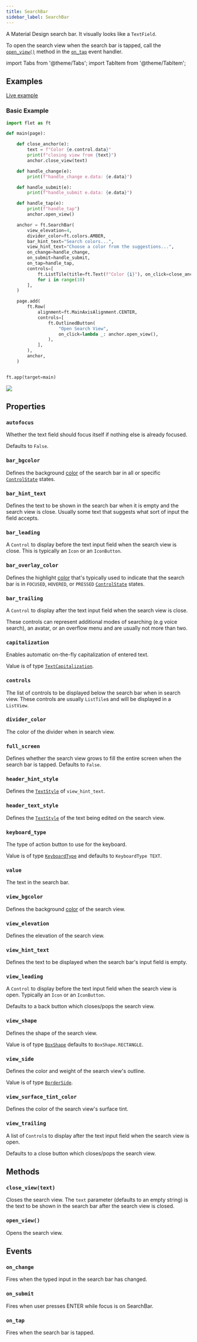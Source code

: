 ```yaml
---
title: SearchBar
sidebar_label: SearchBar
---
```


A Material Design search bar. It visually looks like a `TextField`.

To open the search view when the search bar is tapped, call the [`open_view()`](#open_view) method in the [`on_tap`](#on_tap) event handler.

import Tabs from '@theme/Tabs';
import TabItem from '@theme/TabItem';

## Examples

[Live example](https://flet-controls-gallery.fly.dev/input/searchbar)

### Basic Example

<Tabs groupId="language">
  <TabItem value="python" label="Python" default>

```python
import flet as ft

def main(page):

    def close_anchor(e):
        text = f"Color {e.control.data}"
        print(f"closing view from {text}")
        anchor.close_view(text)

    def handle_change(e):
        print(f"handle_change e.data: {e.data}")

    def handle_submit(e):
        print(f"handle_submit e.data: {e.data}")

    def handle_tap(e):
        print(f"handle_tap")
        anchor.open_view()

    anchor = ft.SearchBar(
        view_elevation=4,
        divider_color=ft.colors.AMBER,
        bar_hint_text="Search colors...",
        view_hint_text="Choose a color from the suggestions...",
        on_change=handle_change,
        on_submit=handle_submit,
        on_tap=handle_tap,
        controls=[
            ft.ListTile(title=ft.Text(f"Color {i}"), on_click=close_anchor, data=i)
            for i in range(10)
        ],
    )

    page.add(
        ft.Row(
            alignment=ft.MainAxisAlignment.CENTER,
            controls=[
                ft.OutlinedButton(
                    "Open Search View",
                    on_click=lambda _: anchor.open_view(),
                ),
            ],
        ),
        anchor,
    )


ft.app(target=main)
```
  </TabItem>
</Tabs>

<img src="/img/docs/controls/search-bar/searchbar-basic.gif" className="screenshot-50"/>

## Properties

### `autofocus`

Whether the text field should focus itself if nothing else is already focused.

Defaults to `False`.

### `bar_bgcolor`

Defines the background [color](/docs/reference/colors) of the search bar in all or
specific [`ControlState`](/docs/reference/types/controlstate) states.

### `bar_hint_text`

Defines the text to be shown in the search bar when it is empty and the search view is close. Usually some text that suggests what sort of input the field accepts.

### `bar_leading`

A `Control` to display before the text input field when the search view is close. This is typically an `Icon` or an `IconButton`.

### `bar_overlay_color`

Defines the highlight [color](/docs/reference/colors) that's typically used to indicate that the search bar is
in `FOCUSED`, `HOVERED`, or `PRESSED` [`ControlState`](/docs/reference/types/controlstate) states.

### `bar_trailing`

A `Control` to display after the text input field when the search view is close. 

These controls can represent additional modes of searching (e.g voice search), an avatar, or an overflow menu and are usually not more than two.

### `capitalization`

Enables automatic on-the-fly capitalization of entered text. 

Value is of type [`TextCapitalization`](/docs/reference/types/textcapitalization).

### `controls`

The list of controls to be displayed below the search bar when in search view. These controls are usually `ListTile`s and will be displayed in a `ListView`.

### `divider_color`

The color of the divider when in search view.

### `full_screen`

Defines whether the search view grows to fill the entire screen when the search bar is tapped. Defaults to `False`.

### `header_hint_style`

Defines the [`TextStyle`](/docs/reference/types/textstyle) of `view_hint_text`.

### `header_text_style`

Defines the [`TextStyle`](/docs/reference/types/textstyle) of the text being edited on the search view.

### `keyboard_type`

The type of action button to use for the keyboard. 

Value is of type [`KeyboardType`](/docs/reference/types/keyboardtype) and defaults to `KeyboardType TEXT`.

### `value`

The text in the search bar.

### `view_bgcolor`

Defines the background [color](/docs/reference/colors) of the search view.

### `view_elevation`

Defines the elevation of the search view.

### `view_hint_text`

Defines the text to be displayed when the search bar's input field is empty.

### `view_leading`

A `Control` to display before the text input field when the search view is open. Typically an `Icon` or an `IconButton`.

Defaults to a back button which closes/pops the search view.

### `view_shape`

Defines the shape of the search view.

Value is of type [`BoxShape`](/docs/reference/types/boxshape) defaults to `BoxShape.RECTANGLE`.

### `view_side`

Defines the color and weight of the search view's outline.

Value is of type [`BorderSide`](/docs/reference/types/borderside).

### `view_surface_tint_color`

Defines the color of the search view's surface tint.

### `view_trailing`

A list of `Control`s to display after the text input field when the search view is open.

Defaults to a close button which closes/pops the search view.

## Methods

### `close_view(text)`

Closes the search view. The `text` parameter (defaults to an empty string) is the text to be shown in the search bar after the search view is closed.

### `open_view()`

Opens the search view.

## Events

### `on_change`

Fires when the typed input in the search bar has changed.

### `on_submit`

Fires when user presses ENTER while focus is on SearchBar.

### `on_tap`

Fires when the search bar is tapped.
